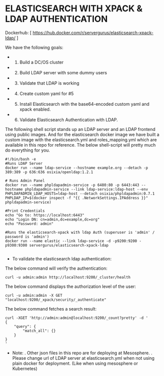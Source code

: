 # ELASTICSEARCH WITH XPACK & LDAP AUTHENTICATION

Dockerhub: [ https://hub.docker.com/r/servergurus/elasticsearch-xpack-ldap/ ]

We have the following goals:

- 1. Build a DC/OS cluster
- 2. Build LDAP server with some dummy users 
- 3. Validate that LDAP is working
- 4. Create custom yaml for #5
- 5. Install Elasticsearch with the base64-encoded custom yaml and xpack enabled.
- 6. Validate Elasticsearch Authentication with LDAP.


The following shell script stands up an LDAP server and an LDAP frontend using public images. And for the elasticsearch docker image we have built a custom image with the elasticsearch.yml and roles_mapping.yml which are available in this repo for reference. The below shell-script will pretty much do everything for you.

```
#!/bin/bash -e
#Runs LDAP Server 
docker run --name ldap-service --hostname example.org --detach -p 389:389 -p 636:636 osixia/openldap:1.2.1

# Runs Admin Panel
docker run --name phpldapadmin-service -p 6480:80 -p 6443:443 --hostname phpldapadmin-service --link ldap-service:ldap-host --env PHPLDAPADMIN_LDAP_HOSTS=ldap-host --detach osixia/phpldapadmin:0.7.1
PHPLDAP_IP=$(docker inspect -f "{{ .NetworkSettings.IPAddress }}" phpldapadmin-service)

#Print Credentials
echo "Go to: https://localhost:6443"
echo "Login DN: cn=admin,dc=example,dc=org"
echo "Password: admin"

#Runs the elasticsearch-xpack with ldap Auth (superuser is 'admin' / password is 'admin')
docker run --name elastic --link ldap-service -d -p9200:9200 -p9300:9300 servergurus/elasticsearch-xpack-ldap


```

- To validate the elasticsearch ldap authentication:

The below command will verify the authentication:

```
curl -u admin:admin http://localhost:9200/_cluster/health
```

The below command displays the authorization level of the user:
```
curl -u admin:admin -X GET "localhost:9200/_xpack/security/_authenticate"
```

The below command fetches a search result:
```
curl -XGET 'http://admin:admin@localhost:9200/_count?pretty' -d '
{
    "query": {
        "match_all": {}
    }
}
'
```

- Note: 
. Other json files in this repo are for deploying at Mesosphere. 
. Please change url of LDAP server at elasticsearch.yml when not using plain docker for deployment. (Like when using mesosphere or      Kubernetes)
